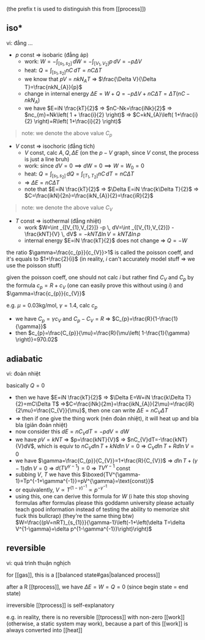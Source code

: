 (the prefix t is used to distinguish this from [[process]])

## iso*
vi: đẳng ...
- $p$ const => isobaric (đẳng áp)
	- work: $W=-\int _{[s_{1},s_{2}]} \, dW=-\int _{[V_{1},V_{2}]} p \, dV=-p\Delta V$
	- heat: $Q=\int _{[s_{1},s_{2}]} nC \, dT=nC\Delta T$
	- we know that $pV=nkN_{A}T$ => $\frac{\Delta V}{\Delta T}=\frac{nkN_{A}}{p}$
	- change in internal energy $\Delta E=W+Q=-p\Delta V+nC\Delta T=\Delta T(nC-nkN_{A})$
	- we have $E=iN \frac{kT}{2}$ => $nC-Nk=\frac{iNk}{2}$ => $nc_{m}=Nk\left( 1 + \frac{i}{2} \right)$ => $C=kN_{A}\left( 1+\frac{i}{2} \right)=R\left( 1+\frac{i}{2} \right)$ 
> 	note: we denote the above value $C_{p}$

- $V$ const => isochoric (đẳng tích)
	- $V$ const, calc $A, Q, \Delta E$ (on the $p-V$ graph, since $V$ const, the process is just a line bruh)
	- work: since $dV=0 \implies dW=0\implies W=W_{0}=0$
	- heat: $Q=\int _{[s_{1},s_{2}]} \, dQ=\int _{[T_{1},T_{2}]} nC \, dT=nC\Delta T$
	- => $\Delta E=nC\Delta T$
	- note that $E=iN \frac{kT}{2}$ => $\Delta E=iN \frac{k\Delta T}{2}$ => $C=\frac{ikN}{2n}=\frac{ikN_{A}}{2}=\frac{iR}{2}$
> 	note: we denote the above value $C_{V}$
- $T$ const => isothermal (đẳng nhiệt)
	- work $W=\int _{[V_{1},V_{2}]} -p \, dV=\int _{[V_{1},V_{2}]} -\frac{kNT}{V} \, dV$$=-kNT\Delta \ln V=kNT\Delta \ln p$
	- internal energy $E=iN \frac{kT}{2}$ does not change => $Q=-W$

the ratio $\gamma=\frac{c_{p}}{c_{V}}>1$ is called the poisson coeff, and it's equals to $1+\frac{2}{i}$ (in reality, $i$ can't accurately model stuff => we use the poisson stuff)

given the poisson coeff, one should not calc $i$ but rather find $C_{V}$ and $C_{p}$ by the formula $c_{p}=R+c_{V}$ (one can easily prove this without using $i$) and $\gamma=\frac{c_{p}}{c_{V}}$

e.g. $\mu=0.03\text{kg/mol}$, $\gamma=1.4$, calc $c_{p}$
- we have $C_{p}=\gamma c_{V}$ and $C_{p}-C_{V}=R$ => $C_{p}=\frac{R}{1-\frac{1}{\gamma}}$
- then $c_{p}=\frac{C_{p}}{\mu}=\frac{R}{\mu\left( 1-\frac{1}{\gamma} \right)}=970.02$

## adiabatic
vi: đoản nhiệt

basically $Q=0$
- then we have $E=iN \frac{kT}{2}$ => $\Delta E=W=iN \frac{k\Delta T}{2}=mC\Delta T$ =>$C=\frac{iNk}{2m}=\frac{ikN_{A}}{2\mu}=\frac{iR}{2\mu}=\frac{C_{V}}{\mu}$, then one can write $\Delta E=nC_{V}\Delta T$
- => then if one give the thing work (nén đoản nhiệt), it will heat up and bla bla (giãn đoản nhiệt)
- now consider this $dE=nC_{V}dT=-pdV=dW$
- we have $pV=kNT$ => $p=\frac{kNT}{V}$ => $nC_{V}dT=-\frac{kNT}{V}dV$, which is equiv to $nC_{V}d\ln T+kNd\ln V=0$ => $C_{V}d\ln T+Rd\ln V=0$
- we have $\gamma=\frac{C_{p}}{C_{V}}=1+\frac{R}{C_{V}}$ => $d\ln T+(\gamma-1)d\ln V=0$ => $d(TV^{\gamma-1})=0$ => $TV^{\gamma-1}$ const
- subbing $V$, $T$ we have this $\boxed{TV^{\gamma-1}=Tp^{-1+\gamma^{-1}}=pV^{\gamma}=\text{const}}$
- or equivalently, $V\propto T^{(1-\gamma)^{-1}}\propto p^{-\gamma^{-1}}$
- using this, one can derive this formula for $W$ (i hate this stop shoving formulas after formulas please this goddamn university please actually teach good information instead of testing the ability to memorize shit fuck this bullcrap) (they're the same thing btw) $W=\frac{(pV=nRT)_{s_{1}}}{\gamma-1}\left(-1+\left(\delta T=\delta V^{1-\gamma}=\delta p^{1-\gamma^{-1}}\right)\right)$

## reversible
vi: quá trình thuận nghịch

for [[gas]], this is a [[balanced state#gas|balanced process]]

after a R [[tprocess]], we have $\Delta E=W=Q=0$ (since begin state = end state)

irreversible [[tprocess]] is self-explanatory

e.g. in reality, there is no reversible [[tprocess]] with non-zero [[work]] (otherwise, a static system may work), because a part of this [[work]] is always converted into [[heat]] 




